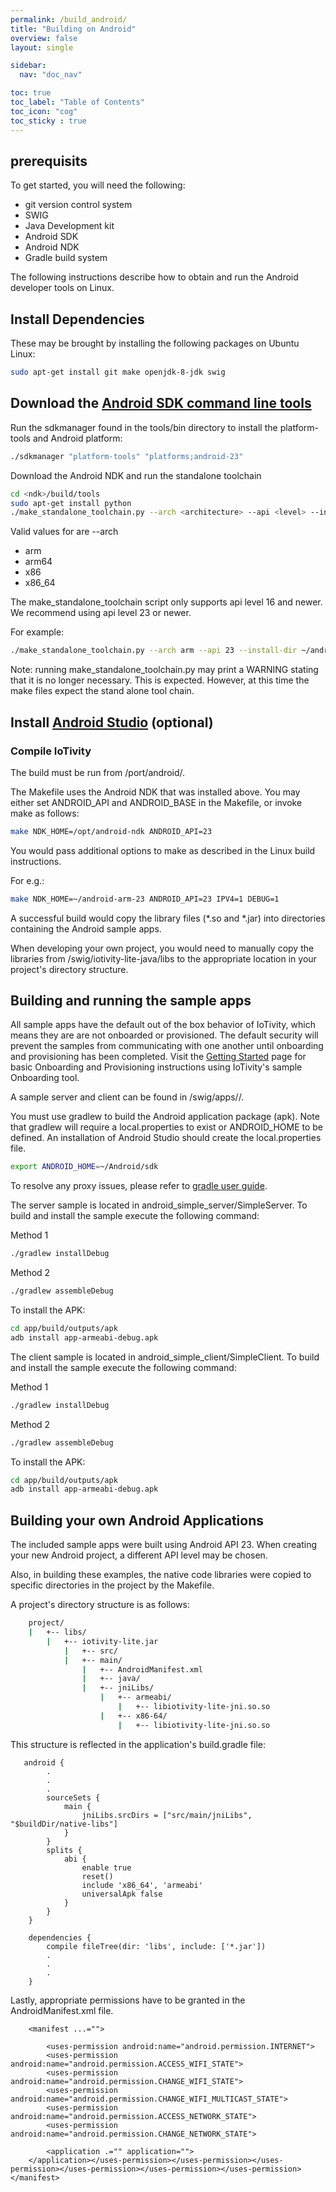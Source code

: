 ```yaml
---
permalink: /build_android/
title: "Building on Android"
overview: false
layout: single

sidebar:
  nav: "doc_nav"

toc: true
toc_label: "Table of Contents"
toc_icon: "cog"
toc_sticky : true
---
```


## prerequisits 

To get started, you will need the following:

* git version control system
* SWIG
* Java Development kit
* Android SDK
* Android NDK
* Gradle build system

The following instructions describe how to obtain and run the Android developer tools on Linux.

## Install Dependencies
These may be brought by installing the following packages on Ubuntu Linux:

```bash
sudo apt-get install git make openjdk-8-jdk swig
```
 
## Download the [Android SDK command line tools](https://developer.android.com/studio#downloads)

Run the sdkmanager found in the tools/bin directory to install the platform-tools and Android platform:

```bash
./sdkmanager "platform-tools" "platforms;android-23"
```

Download the Android NDK and run the standalone toolchain
```bash
cd <ndk>/build/tools
sudo apt-get install python
./make_standalone_toolchain.py --arch <architecture> --api <level> --install-dir <path>
```

Valid values for are --arch

* arm
* arm64
* x86
* x86_64

The make_standalone_toolchain script only supports api level 16 and newer. We recommend using api level 23 or newer.

For example:

```bash
./make_standalone_toolchain.py --arch arm --api 23 --install-dir ~/android-arm-23
```

Note: running make_standalone_toolchain.py may print a WARNING stating that it is no longer necessary. 
This is expected. However, at this time the make files expect the stand alone tool chain.

## Install [Android Studio](https://developer.android.com/studio) (optional)

### Compile IoTivity

The build must be run from <iotivity-root>/port/android/.

The Makefile uses the Android NDK that was installed above. You may either set ANDROID_API and ANDROID_BASE in the Makefile, or invoke make as follows:

```bash
make NDK_HOME=/opt/android-ndk ANDROID_API=23
```

You would pass additional options to make as described in the Linux build instructions.

For e.g.:

```bash
make NDK_HOME=~/android-arm-23 ANDROID_API=23 IPV4=1 DEBUG=1
```

A successful build would copy the library files (*.so and *.jar) into directories containing the Android sample apps.

When developing your own project, you would need to manually copy the libraries from <iotivity-root>/swig/iotivity-lite-java/libs to the appropriate location in your project's directory structure.

## Building and running the sample apps

All sample apps have the default out of the box behavior of IoTivity, which means they are are not onboarded or provisioned.
The default security will prevent the samples from communicating with one another until onboarding and provisioning has been completed.
Visit the [Getting Started](/getting-started) page for basic Onboarding and Provisioning instructions using IoTivity's sample Onboarding tool.

A sample server and client can be found in <iotivity-root>/swig/apps/<sample>/.

You must use gradlew to build the Android application package (apk).
Note that gradlew will require a local.properties to exist or ANDROID_HOME to be defined.
An installation of Android Studio should create the local.properties file.

```bash
export ANDROID_HOME=~/Android/sdk
```

To resolve any proxy issues, please refer to [gradle user guide](https://docs.gradle.org/current/userguide/build_environment.html#sec:accessing_the_web_via_a_proxy).

The server sample is located in android_simple_server/SimpleServer. To build and install the sample execute the following command:

Method 1

```bash
./gradlew installDebug
```

Method 2

```bash
./gradlew assembleDebug
```

To install the APK:

```bash
cd app/build/outputs/apk
adb install app-armeabi-debug.apk
```

The client sample is located in android_simple_client/SimpleClient. To build and install the sample execute the following command:

Method 1

```bash
./gradlew installDebug
```

Method 2

```bash
./gradlew assembleDebug
```

To install the APK:

```bash
cd app/build/outputs/apk
adb install app-armeabi-debug.apk
```

## Building your own Android Applications

The included sample apps were built using Android API 23. When creating your new Android project, a different API level may be chosen.

Also, in building these examples, the native code libraries were copied to specific directories in the project by the Makefile.

A project's directory structure is as follows:

```bash
	project/
	|   +-- libs/
		|   +-- iotivity-lite.jar
			|   +-- src/
			|   +-- main/
				|   +-- AndroidManifest.xml
				|   +-- java/
				|   +-- jniLibs/
					|   +-- armeabi/
						|   +-- libiotivity-lite-jni.so.so
					|   +-- x86-64/
						|   +-- libiotivity-lite-jni.so.so
```

This structure is reflected in the application's build.gradle file:

```text
   android {
        .
        .
        .
        sourceSets {
            main {
                jniLibs.srcDirs = ["src/main/jniLibs", "$buildDir/native-libs"]
            }
        }
        splits {
            abi {
                enable true
                reset()
                include 'x86_64', 'armeabi'
                universalApk false
            }
        }
    }
 
    dependencies {
        compile fileTree(dir: 'libs', include: ['*.jar'])
        .
        .
        .
    }
```

Lastly, appropriate permissions have to be granted in the AndroidManifest.xml file.

```text
    <manifest ...="">
 
        <uses-permission android:name="android.permission.INTERNET">
        <uses-permission android:name="android.permission.ACCESS_WIFI_STATE">
        <uses-permission android:name="android.permission.CHANGE_WIFI_STATE">
        <uses-permission android:name="android.permission.CHANGE_WIFI_MULTICAST_STATE">
        <uses-permission android:name="android.permission.ACCESS_NETWORK_STATE">
        <uses-permission android:name="android.permission.CHANGE_NETWORK_STATE">
 
        <application .="" application="">
    </application></uses-permission></uses-permission></uses-permission></uses-permission></uses-permission></uses-permission></manifest>
```

